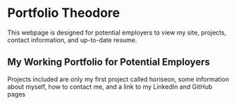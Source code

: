 # Portfolio Theodore

This webpage is designed for potential employers to view my site, projects, contact information, and up-to-date resume.

## My Working Portfolio for Potential Employers

Projects included are only my first project called horiseon, some information about myself, how to contact me, and a link to my LinkedIn and GitHub pages